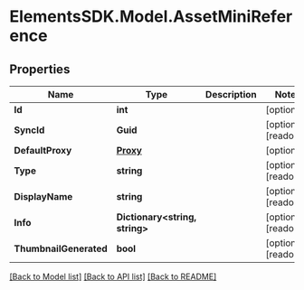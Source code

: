 # ElementsSDK.Model.AssetMiniReference

## Properties

Name | Type | Description | Notes
------------ | ------------- | ------------- | -------------
**Id** | **int** |  | [optional] 
**SyncId** | **Guid** |  | [optional] [readonly] 
**DefaultProxy** | [**Proxy**](Proxy.md) |  | [optional] 
**Type** | **string** |  | [optional] [readonly] 
**DisplayName** | **string** |  | [optional] [readonly] 
**Info** | **Dictionary&lt;string, string&gt;** |  | [optional] [readonly] 
**ThumbnailGenerated** | **bool** |  | [optional] [readonly] 

[[Back to Model list]](../README.md#documentation-for-models) [[Back to API list]](../README.md#documentation-for-api-endpoints) [[Back to README]](../README.md)

